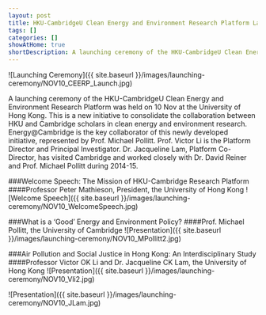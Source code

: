 ```yaml
---
layout: post
title: HKU-CambridgeU Clean Energy and Environment Research Platform Launching Ceremony
tags: []
categories: []
showAtHome: true
shortDescription: A launching ceremony of the HKU-CambridgeU Clean Energy and Environment Research Platform was held on 10 Nov at the University of Hong Kong. This is a new initiative to consolidate the collaboration between HKU and Cambridge scholars in clean energy and environment research. Energy@Cambridge is the key collaborator of this newly developed initiative, represented by Prof. Michael Pollitt. Prof. Victor Li is the Platform Director and Principal Investigator. Dr. Jacqueline Lam, Platform Co-Director, has visited Cambridge and worked closely with Dr. David Reiner and Prof. Michael Pollitt during 2014-15.
---
```


![Launching Ceremony]({{ site.baseurl }}/images/launching-ceremony/NOV10_CEERP_Launch.jpg)

A launching ceremony of the HKU-CambridgeU Clean Energy and Environment Research Platform was held on 10 Nov at the University of Hong Kong. This is a new initiative to consolidate the collaboration between HKU and Cambridge scholars in clean energy and environment research. Energy@Cambridge is the key collaborator of this newly developed initiative, represented by Prof. Michael Pollitt. Prof. Victor Li is the Platform Director and Principal Investigator. Dr. Jacqueline Lam, Platform Co-Director, has visited Cambridge and worked closely with Dr. David Reiner and Prof. Michael Pollitt during 2014-15.

###Welcome Speech: The Mission of HKU-Cambridge Research Platform
####Professor Peter Mathieson, President, the University of Hong Kong
![Welcome Speech]({{ site.baseurl }}/images/launching-ceremony/NOV10_WelcomeSpeech.jpg)

###What is a ‘Good’ Energy and Environment Policy?
####Prof. Michael Pollitt, the University of Cambridge
![Presentation]({{ site.baseurl }}/images/launching-ceremony/NOV10_MPollitt2.jpg)

###Air Pollution and Social Justice in Hong Kong: An Interdisciplinary Study
####Professor Victor OK Li and Dr. Jacqueline CK Lam, the University of Hong Kong
![Presentation]({{ site.baseurl }}/images/launching-ceremony/NOV10_Vli2.jpg)

![Presentation]({{ site.baseurl }}/images/launching-ceremony/NOV10_JLam.jpg)